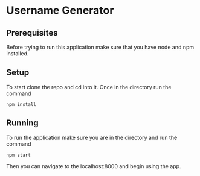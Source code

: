 # Username Generator

## Prerequisites

Before trying to run this application make sure that you have node and npm installed.

## Setup

To start clone the repo and cd into it. Once in the directory run the command

```
npm install
```

## Running

To run the application make sure you are in the directory and run the command

```
npm start
```

Then you can navigate to the localhost:8000 and begin using the app.
